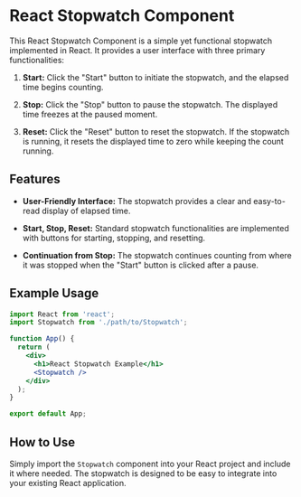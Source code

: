 # React Stopwatch Component

This React Stopwatch Component is a simple yet functional stopwatch implemented in React. It provides a user interface with three primary functionalities:

1. **Start:** Click the "Start" button to initiate the stopwatch, and the elapsed time begins counting.

2. **Stop:** Click the "Stop" button to pause the stopwatch. The displayed time freezes at the paused moment.

3. **Reset:** Click the "Reset" button to reset the stopwatch. If the stopwatch is running, it resets the displayed time to zero while keeping the count running.

## Features

- **User-Friendly Interface:** The stopwatch provides a clear and easy-to-read display of elapsed time.

- **Start, Stop, Reset:** Standard stopwatch functionalities are implemented with buttons for starting, stopping, and resetting.

- **Continuation from Stop:** The stopwatch continues counting from where it was stopped when the "Start" button is clicked after a pause.

## Example Usage

```jsx
import React from 'react';
import Stopwatch from './path/to/Stopwatch';

function App() {
  return (
    <div>
      <h1>React Stopwatch Example</h1>
      <Stopwatch />
    </div>
  );
}

export default App;
```

## How to Use

Simply import the `Stopwatch` component into your React project and include it where needed. The stopwatch is designed to be easy to integrate into your existing React application.
